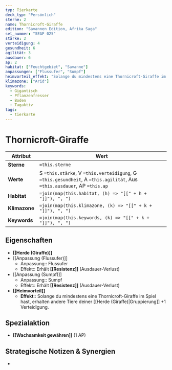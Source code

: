 ```yaml
---
typ: Tierkarte
deck_typ: "Persönlich"
sterne: 2
name: Thornicroft-Giraffe
edition: "Savannen Edition, Afrika Saga"
set_nummer: "SEAF 025"
stärke: 2
verteidigung: 4
gesundheit: 6
agilität: 3
ausdauer: 6
ap: 2
habitat: ["Feuchtgebiet", "Savanne"]
anpassungen: ["Flussufer", "Sumpf"]
heimvorteil_effekt: "Solange du mindestens eine Thornicroft-Giraffe im Spiel hast, erhalten andere Tiere deiner [[Herde (Giraffe)|Gruppierung]] +1 Verteidigung."
klimazone: ["Arid"]
keywords:
  - Gigantisch
  - Pflanzenfresser
  - Boden
  - Tagaktiv
tags:
  - tierkarte
---
```



# Thornicroft-Giraffe

| Attribut | Wert |
|---|---|
| **Sterne** | `=this.sterne` |
| **Werte** | S `=this.stärke`, V `=this.verteidigung`, G `=this.gesundheit`, A `=this.agilität`, Aus `=this.ausdauer`, AP `=this.ap` |
| **Habitat** | `=join(map(this.habitat, (h) => "[[" + h + "]]"), ", ")` |
| **Klimazone**| `=join(map(this.klimazone, (k) => "[[" + k + "]]"), ", ")` |
| **Keywords** | `=join(map(this.keywords, (k) => "[[" + k + "]]"), ", ")` |
## Eigenschaften

- **[[Herde (Giraffe)]]**
- [[Anpassung (Flussufer)]]
	- Anpassung:: Flussufer
	- Effekt:: Erhält **[[Resistenz]]** (Ausdauer-Verlust)
- [[Anpassung (Sumpf)]]
	- Anpassung:: Sumpf
	- Effekt:: Erhält **[[Resistenz]]** (Ausdauer-Verlust)
- **[[Heimvorteil]]**
	- **Effekt**:: Solange du mindestens eine Thornicroft-Giraffe im Spiel hast, erhalten andere Tiere deiner [[Herde (Giraffe)|Gruppierung]] +1 Verteidigung.

## Spezialaktion

- **[[Wachsamkeit gewähren]]** (1 AP)

## Strategische Notizen & Synergien

-
